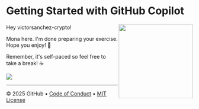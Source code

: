 # Getting Started with GitHub Copilot

<img src="https://octodex.github.com/images/Professortocat_v2.png" align="right" height="200px" />

Hey victorsanchez-crypto!

Mona here. I'm done preparing your exercise. Hope you enjoy! 💚

Remember, it's self-paced so feel free to take a break! ☕️

[![](https://img.shields.io/badge/Go%20to%20Exercise-%E2%86%92-1f883d?style=for-the-badge&logo=github&labelColor=197935)](https://github.com/victorsanchez-crypto/skills-getting-started-with-github-copilot3/issues/1)

---

&copy; 2025 GitHub &bull; [Code of Conduct](https://www.contributor-covenant.org/version/2/1/code_of_conduct/code_of_conduct.md) &bull; [MIT License](https://gh.io/mit)

